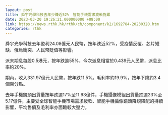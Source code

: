 ```yaml
---
layout: post
title: 舜宇光學科技去年少賺近52%　智能手機需求疲軟拖累
date: 2023-03-20 19:26:21.000000000 +08:00
link: https://news.rthk.hk/rthk/ch/component/k2/1692784-20230320.htm
categories: rthk
---
```


舜宇光學科技去年盈利24.08億元人民幣，按年跌近52%，受疫情反覆、芯片短缺、俄烏衝突、人民幣貶值等影響。

派末期息每股0.5港元，按年跌逾55%，今次派息相當於0.439元人民幣，派息比率約20%。

期內，收入331.97億元人民幣，按年跌11.5%。毛利率約19.9%，按年下降約3.4個百分點。

去年手機鏡頭出貨量按年跌逾17%至11.93億件，手機攝像模組出貨量跌逾23%至5.17億件，主要受全球智能手機市場需求疲軟、智能手機攝像鏡頭降規降配的持續影響，平均售價及毛利率亦面臨較大壓力。
